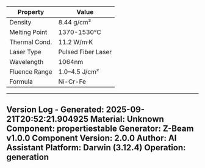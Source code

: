 | Property | Value |
|----------|-------|
| Density | 8.44 g/cm³ |
| Melting Point | 1370-1530°C |
| Thermal Cond. | 11.2 W/m·K |
| Laser Type | Pulsed Fiber Laser |
| Wavelength | 1064nm |
| Fluence Range | 1.0–4.5 J/cm² |
| Formula | Ni-Cr-Fe |


---
Version Log - Generated: 2025-09-21T20:52:21.904925
Material: Unknown
Component: propertiestable
Generator: Z-Beam v1.0.0
Component Version: 2.0.0
Author: AI Assistant
Platform: Darwin (3.12.4)
Operation: generation
---